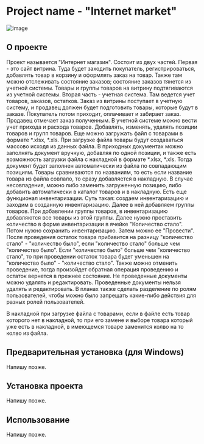 # Project name - "Internet market"
![image](https://github.com/user-attachments/assets/0442fefd-b401-47da-9d6f-5a4c9991104c)



## О проекте
Проект называется "Интернет магазин". Состоит из двух частей. Первая - это сайт витрина. Туда будет заходить покупатель, регистрироваться, добавлять товар в корзину и оформлять заказ на товар. Также там можно отслеживать состояние заказов; состояние заказов тянется из учетной системы. Товары и группы товаров на витрину подтягиваются из учетной системы.
Вторая часть - учетная система. Там ведется учет товаров, заказов, остатков. Заказ из витрины поступает в учетную систему, и продавец должен будет подготовить товары, которые будут в заказе. Покупатель потом приходит, оплачивает и забирает заказ. Продавец отмечает заказ полученным. 
В учетной системе можно вести учет прихода и расхода товаров. Добавлять, изменять, удалять позиции товаров и групп товаров. Еще можно загружать файл с товарами в формате *.xlsx, *.xls. При загрузке файла товары будут создаваться массово исходя из данных файла. 
В приходных документах можно заполнять документ вручную, добавляя по одной позиции, и также есть возможность загрузки файла с накладной в формате *.xlsx, *.xls. Тогда документ будет заполнен автоматически из файла по совпадающим позициям. Товары сравниваются по названиям, то есть если название товара из файла совпало, то сразу добавляется в накладную. В случае несовпадения, можно либо заменить загруженную позицию, либо добавить автоматически в каталог товаров и в накладную. 
Есть еще функционал инвентаризации. Суть такая: создаем инвентаризацию и заходим в созданную инвентаризацию. Далее в ней добавляем группы товаров. При добавлении группы товаров, в инвентаризацию добавляются все товары из этой группы. Далее нужно проставить количество в форме инвентаризации в ячейке "Количество стало". Потом нужно сохранить инвентаризацию. Затем можно ее "Провести". После проведения остаток товара прибавится на разницу "количество стало" - "количество было", если "количество стало" больше чем "количество было". Если "количество было" больше чем "количество стало", то при проведении остаток товара будет уменьшен на "количество было" - "количество стало". Также можно отменить проведение, тогда произойдет обратная операция проведению и остаток вернется в прежнее состояние. 
Не проведенные документы можно удалять и редактировать. Проведенные документы нельзя удалять и редактировать. 
В планах также сделать разделение по ролям пользователей, чтобы можно было запрещать какие-либо действия для разных ролей пользователей. 

В накладной при загрузке файла с товарами, если в файле есть товар которого нет в накладной, то при его замене и выборе товара который уже есть в накладной, в имеющемся товаре заменится колво на то колво из файла. 

## Предварительная установка (для Windows)
Напишу позже.

## Установка проекта
Напишу позже.

## Использование
Напишу позже.



